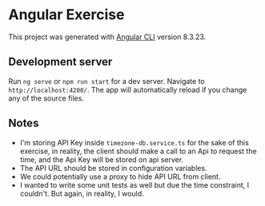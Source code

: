 # Angular Exercise

This project was generated with [Angular CLI](https://github.com/angular/angular-cli) version 8.3.23.

## Development server

Run `ng serve` or `npm run start` for a dev server. Navigate to `http://localhost:4200/`. The app will automatically reload if you change any of the source files.

## Notes

- I'm storing API Key inside `timezone-db.service.ts` for the sake of this exercise, in reality, the client should make a call to an Api to request the time, and the Api Key will be stored on api server.
- The API URL should be stored in configuration variables.
- We could potentially use a proxy to hide API URL from client.
- I wanted to write some unit tests as well but due the time constraint, I couldn't. But again, in reality, I would.

